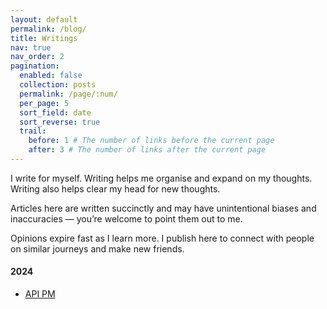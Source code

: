 ```yaml
---
layout: default
permalink: /blog/
title: Writings
nav: true
nav_order: 2
pagination:
  enabled: false
  collection: posts
  permalink: /page/:num/
  per_page: 5
  sort_field: date
  sort_reverse: true
  trail:
    before: 1 # The number of links before the current page
    after: 3 # The number of links after the current page
---
```


I write for myself. Writing helps me organise and expand on my thoughts. Writing also helps clear my head for new thoughts.

Articles here are written succinctly and may have unintentional biases and inaccuracies — you’re welcome to point them out to me.

Opinions expire fast as I learn more. I publish here to connect with people on similar journeys and make new friends.

#### **2024**
- [API PM](https://ankitbits.github.io/askankit/apipm/)